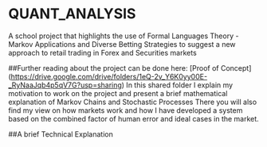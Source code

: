 # QUANT_ANALYSIS
A school project that highlights the use of Formal Languages Theory - Markov Applications and Diverse Betting Strategies to suggest a new approach to retail trading in Forex and Securities markets

##Further reading about the project can be done here: [Proof of Concept] (https://drive.google.com/drive/folders/1eQ-2v_Y6K0yy00E-_RyNaaJqb4p5qV7G?usp=sharing)
In this shared folder I explain my motivation to work on the project and present a brief mathematical explanation of Markov Chains and Stochastic Processes 
There you will also find my view on how markets work and how I have developed a system based on the combined factor of human error and ideal cases in the market. 

##A brief Technical Explanation
